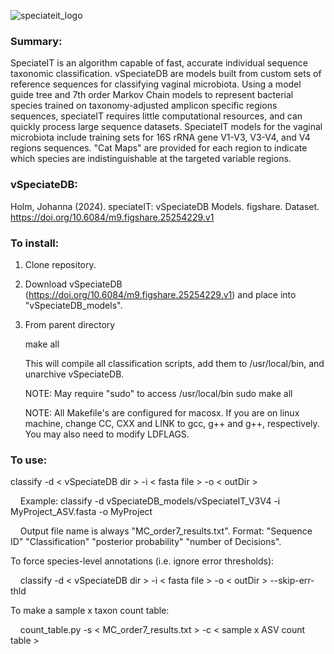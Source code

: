![speciateit_logo](https://user-images.githubusercontent.com/17168205/40029457-bf249c04-57b2-11e8-9d2e-85e4ea6f3d0c.png)

### Summary:
SpeciateIT is an algorithm capable of fast, accurate individual sequence taxonomic classification. vSpeciateDB are models built from custom sets of reference sequences for classifying vaginal microbiota. Using a model guide tree and 7th order Markov Chain models to represent bacterial species trained on taxonomy-adjusted amplicon specific regions sequences, speciateIT requires little computational resources, and can quickly process large sequence datasets. SpeciateIT models for the vaginal microbiota include training sets for 16S rRNA gene V1-V3, V3-V4, and V4 regions sequences. "Cat Maps" are provided for each region to indicate which species are indistinguishable at the targeted variable regions.

### vSpeciateDB:
Holm, Johanna (2024). speciateIT: vSpeciateDB Models. figshare. Dataset. https://doi.org/10.6084/m9.figshare.25254229.v1

### To install:
1. Clone repository.
2. Download vSpeciateDB (https://doi.org/10.6084/m9.figshare.25254229.v1) and place into "vSpeciateDB_models". 
3. From parent directory
   
   make all
   
   This will compile all classification scripts, add them to /usr/local/bin, and unarchive vSpeciateDB.

   NOTE: May require "sudo" to access /usr/local/bin
   sudo make all

   NOTE: All Makefile's are configured for macosx. If you are on linux machine,
   change CC, CXX and LINK to gcc, g++ and g++, respectively. You may also need to
   modify LDFLAGS.

### To use: 

classify -d < vSpeciateDB dir > -i < fasta file > -o < outDir >

&nbsp;&nbsp;&nbsp;&nbsp;Example: classify -d vSpeciateDB_models/vSpeciateIT_V3V4 -i MyProject_ASV.fasta -o MyProject 

&nbsp;&nbsp;&nbsp;&nbsp;Output file name is always "MC_order7_results.txt". Format: "Sequence ID" "Classification" "posterior probability" "number of Decisions".

To force species-level annotations (i.e. ignore error thresholds): 

&nbsp;&nbsp;&nbsp;&nbsp;classify -d < vSpeciateDB dir > -i < fasta file > -o < outDir > --skip-err-thld

To make a sample x taxon count table: 

&nbsp;&nbsp;&nbsp;&nbsp;count_table.py -s < MC_order7_results.txt > -c < sample x ASV count table >
